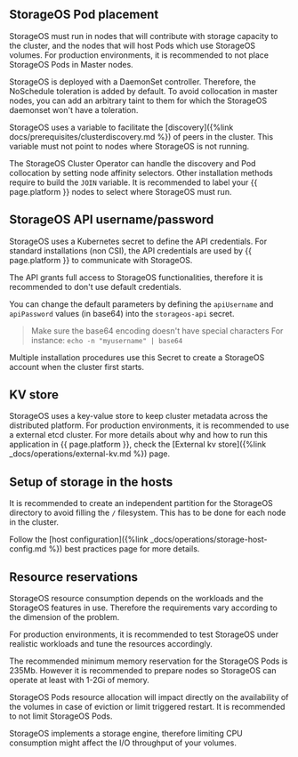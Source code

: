 
## StorageOS Pod placement

StorageOS must run in nodes that will contribute with storage capacity to the
cluster, and the nodes that will host Pods which use StorageOS volumes. For
production environments, it is recommended to not place StorageOS Pods in
Master nodes.

StorageOS is deployed with a DaemonSet controller. Therefore, the NoSchedule
toleration is added by default. To avoid collocation in master nodes, you can
add an arbitrary taint to them for which the StorageOS daemonset won't have a
toleration.

StorageOS uses a variable to facilitate the [discovery]({%link
docs/prerequisites/clusterdiscovery.md %}) of peers in the cluster. This
variable must not point to nodes where StorageOS is not running.

The StorageOS Cluster Operator can handle the discovery and Pod collocation by
setting node affinity selectors. Other installation methods require to build
the `JOIN` variable. It is recommended to label your {{ page.platform }} nodes
to select where StorageOS must run.

## StorageOS API username/password

StorageOS uses a Kubernetes secret to define the API credentials. For standard
installations (non CSI), the API credentials are used by {{ page.platform }} to
communicate with StorageOS.

The API grants full access to StorageOS functionalities, therefore it is
recommended to don't use default credentials. 

You can change the default parameters by defining the `apiUsername` and
`apiPassword` values (in base64) into the `storageos-api` secret.

> Make sure the base64 encoding doesn't have special characters
> For instance: `echo -n "myusername" | base64`

Multiple installation procedures use this Secret to create a StorageOS account
when the cluster first starts.

## KV store 

StorageOS uses a key-value store to keep cluster metadata across the
distributed platform. For production environments, it is recommended to use a
external etcd cluster. For more details about why and how to run this
application in {{ page.platform }}, check the [External kv store]({%link
_docs/operations/external-kv.md %}) page.


## Setup of storage in the hosts

It is recommended to create an independent partition for the StorageOS directory
to avoid filling the `/` filesystem. This has to be done for each node in the
cluster.

Follow the [host configuration]({%link _docs/operations/storage-host-config.md %}) best practices page for more details.

## Resource reservations

StorageOS resource consumption depends on the workloads and the StorageOS
features in use. Therefore the requirements vary according to the dimension of
the problem.

For production environments, it is recommended to test StorageOS under
realistic workloads and tune the resources accordingly.

The recommended minimum memory reservation for the StorageOS Pods is 235Mb.
However it is recommended to prepare nodes so StorageOS can operate at least
with 1-2Gi of memory.

StorageOS Pods resource allocation will impact directly on the availability of
the volumes in case of eviction or limit triggered restart. It is recommended
to not limit StorageOS Pods.

StorageOS implements a storage engine, therefore limiting CPU consumption might
affect the I/O throughput of your volumes.
